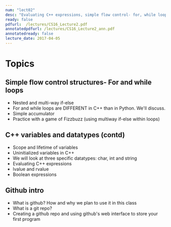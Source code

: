 ```yaml
---
num: "lect02"
desc: "Evaluating C++ expressions, simple flow control- for, while loops, nested and multi-way if-else"
ready: false
pdfurl:  /lectures/CS16_Lecture2.pdf
annotatedpdfurl: /lectures/CS16_Lecture2_ann.pdf
annotatedready: false
lecture_date: 2017-04-05
---
```


# Topics

## Simple flow control structures- For and while loops
* Nested and multi-way if-else 
* For and while loops are DIFFERENT in C++ than in Python. We'll discuss.
* Simple accumulator
* Practice with a game of Fizzbuzz (using multiway if-else within loops)
 
## C++ variables and datatypes (contd)
* Scope and lifetime of variables
* Uninitialized variables in C++
* We will look at three specific datatypes: char, int and string
* Evaluating C++ expressions
* lvalue and rvalue
* Boolean expressions

## Github intro
* What is github? How and why we plan to use it in this class
* What is a git repo?
* Creating a github repo and using github's web interface to store your first program







